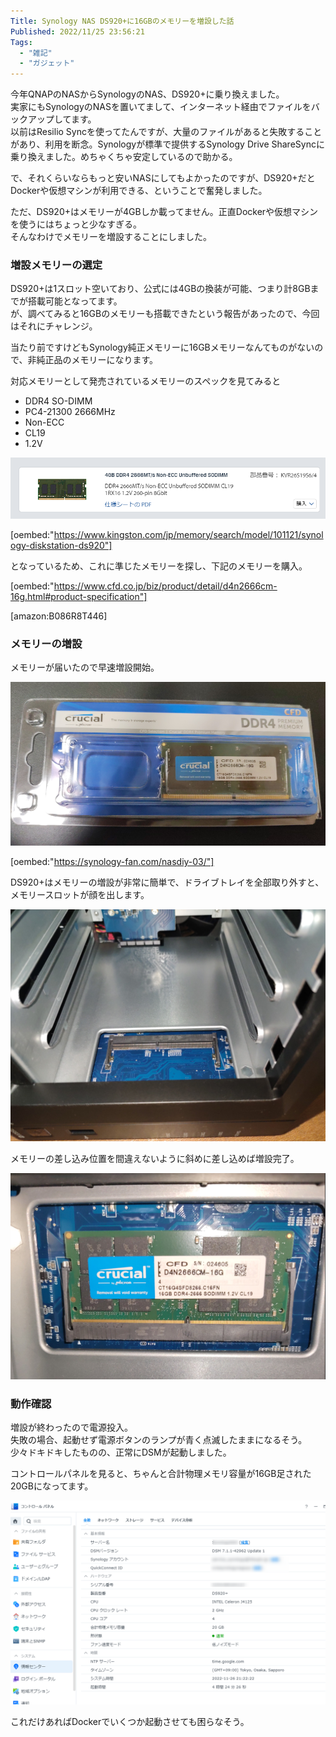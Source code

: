 ```yaml
---
Title: Synology NAS DS920+に16GBのメモリーを増設した話
Published: 2022/11/25 23:56:21
Tags:
  - "雑記"
  - "ガジェット"
---
```


今年QNAPのNASからSynologyのNAS、DS920+に乗り換えました。  
実家にもSynologyのNASを置いてまして、インターネット経由でファイルをバックアップしてます。  
以前はResilio Syncを使ってたんですが、大量のファイルがあると失敗することがあり、利用を断念。Synologyが標準で提供するSynology Drive ShareSyncに乗り換えました。めちゃくちゃ安定しているので助かる。  

で、それくらいならもっと安いNASにしてもよかったのですが、DS920+だとDockerや仮想マシンが利用できる、ということで奮発しました。  

ただ、DS920+はメモリーが4GBしか載ってません。正直Dockerや仮想マシンを使うにはちょっと少なすぎる。  
そんなわけでメモリーを増設することにしました。  

<!-- more -->

### 増設メモリーの選定

DS920+は1スロット空いており、公式には4GBの換装が可能、つまり計8GBまでが搭載可能となってます。  
が、調べてみると16GBのメモリーも搭載できたという報告があったので、今回はそれにチャレンジ。  

当たり前ですけどもSynology純正メモリーに16GBメモリーなんてものがないので、非純正品のメモリーになります。  

対応メモリーとして発売されているメモリーのスペックを見てみると

- DDR4 SO-DIMM
- PC4-21300 2666MHz
- Non-ECC
- CL19
- 1.2V

![](kingston-memoryspec.png)

[oembed:"https://www.kingston.com/jp/memory/search/model/101121/synology-diskstation-ds920"]

となっているため、これに準じたメモリーを探し、下記のメモリーを購入。  

[oembed:"https://www.cfd.co.jp/biz/product/detail/d4n2666cm-16g.html#product-specification"]

[amazon:B086R8T446]


### メモリーの増設

メモリーが届いたので早速増設開始。  

![](memory.png)

[oembed:"https://synology-fan.com/nasdiy-03/"]

DS920+はメモリーの増設が非常に簡単で、ドライブトレイを全部取り外すと、メモリースロットが顔を出します。  

![](slot.png)

メモリーの差し込み位置を間違えないように斜めに差し込めば増設完了。  

![](slotin.png)

### 動作確認  

増設が終わったので電源投入。  
失敗の場合、起動せず電源ボタンのランプが青く点滅したままになるそう。  
少々ドキドキしたものの、正常にDSMが起動しました。  

コントロールパネルを見ると、ちゃんと合計物理メモリ容量が16GB足された20GBになってます。  

![](controlpanel.png)

これだけあればDockerでいくつか起動させても困らなそう。